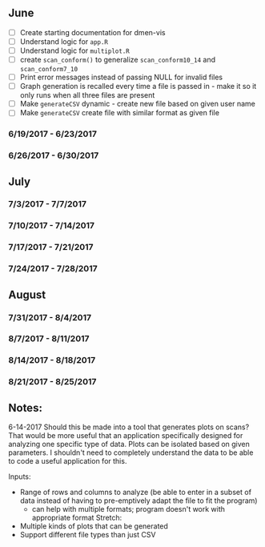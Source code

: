 ## June

- [ ] Create starting documentation for dmen-vis
- [ ] Understand logic for `app.R`
- [ ] Understand logic for `multiplot.R`
- [ ] create `scan_conform()` to generalize `scan_conform10_14` and `scan_conform7_10`
- [ ] Print error messages instead of passing NULL for invalid files
- [ ] Graph generation is recalled every time a file is passed in - make it so it only runs when all three files are present
- [ ] Make `generateCSV` dynamic - create new file based on given user name 
- [ ] Make `generateCSV` create file with similar format as given file

### 6/19/2017 - 6/23/2017

### 6/26/2017 - 6/30/2017



## July
### 7/3/2017 - 7/7/2017

### 7/10/2017 - 7/14/2017

### 7/17/2017 - 7/21/2017

### 7/24/2017 - 7/28/2017


## August
### 7/31/2017 - 8/4/2017

### 8/7/2017 - 8/11/2017

### 8/14/2017 - 8/18/2017

### 8/21/2017 - 8/25/2017


## Notes: 
6-14-2017
Should this be made into a tool that generates plots on scans? That would be more useful that an application specifically designed for analyzing one specific type of data. Plots can be isolated based on given parameters. I shouldn't need to completely understand the data to be able to code a useful application for this. 

Inputs:
* Range of rows and columns to analyze (be able to enter in a subset of data instead of having to pre-emptively adapt the file to fit the program)
	- can help with multiple formats; program doesn't work with appropriate format 
Stretch:
* Multiple kinds of plots that can be generated 
* Support different file types than just CSV